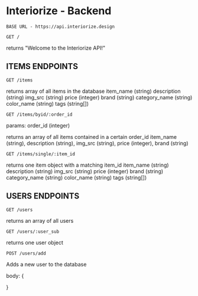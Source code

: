 # Interiorize - Backend

    BASE URL - https://api.interiorize.design

    GET /

returns "Welcome to the Interiorize API!"

## ITEMS ENDPOINTS

    GET /items

returns array of all items in the database
item_name (string)
description (string)
img_src (string)
price (integer)
brand (string)
category_name (string)
color_name (string)
tags (string[])

    GET /items/byid/:order_id

params: order_id (integer)

returns an array of all items contained in a certain order_id
item_name (string),
description (string),
img_src (string),
price (integer),
brand (string)

    GET /items/single/:item_id

returns one item object with a matching item_id
item_name (string)
description (string)
img_src (string)
price (integer)
brand (string)
category_name (string)
color_name (string)
tags (string[])

## USERS ENDPOINTS

    GET /users

returns an array of all users

    GET /users/:user_sub

returns one user object

    POST /users/add

Adds a new user to the database

body: {
    
}